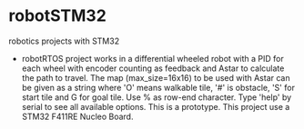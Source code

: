 # robotSTM32
 robotics projects with STM32

 - robotRTOS project works in a differential wheeled robot with a PID for each wheel with encoder counting as feedback and Astar to calculate the path to travel. The map (max_size=16x16) to be used with Astar can be given as a string where 'O' means walkable tile, '#' is obstacle, 'S' for start tile and G for goal tile. Use % as row-end character. Type 'help' by serial to see all available options. This is a prototype. This project use a STM32 F411RE Nucleo Board.
